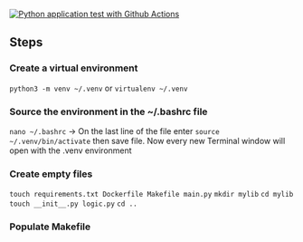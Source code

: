 [![Python application test with Github Actions](https://github.com/dreemer6/devops-microservice/actions/workflows/devops.yml/badge.svg)](https://github.com/dreemer6/devops-microservice/actions/workflows/devops.yml)


## Steps

### Create a virtual environment
`python3 -m venv ~/.venv` or `virtualenv ~/.venv`

### Source the environment in the ~/.bashrc file
`nano ~/.bashrc` -> On the last line of the file enter `source ~/.venv/bin/activate` then save file.
Now every new Terminal window will open with the .venv environment 

### Create empty files
`touch requirements.txt Dockerfile Makefile main.py`
`mkdir mylib` 
`cd mylib` 
`touch __init__.py logic.py`
`cd ..`

### Populate Makefile
